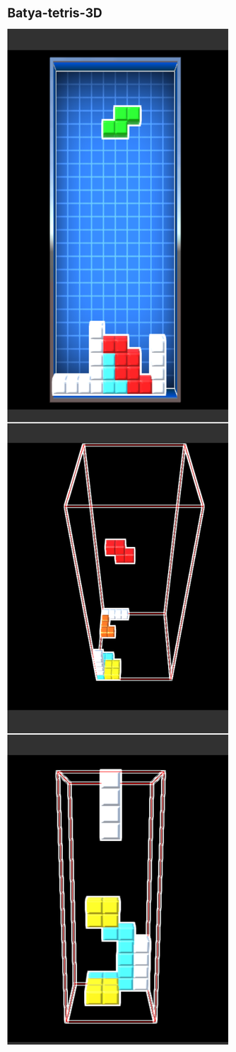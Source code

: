 # Batya-tetris-3D

<img src="https://github.com/gnom6584/Batya-tetris-3D/blob/master/Снимок.PNG" width="500" height="888"/>

<img src="https://github.com/gnom6584/Batya-tetris-3D/blob/master/Снимок1.PNG" width="500" height="700"/>

<img src="https://github.com/gnom6584/Batya-tetris-3D/blob/master/Снимок2.PNG" width="500" height="700"/>
